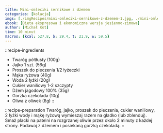 ```yaml
---
title: Mini-omleciki sernikowe z dżemem
categories: [kolacja]
imgs: [./imgRecipes/mini-omleciki-sernikowe-z-dzemem-1.jpg, ./mini-omleciki-sernikowe-z-dzemem-2.jpg]
ebook: [Dieta ekspresowa i ekonomiczna wersja jesienno-zimowa]
author: [Michał Kot]
time: 10 minut
macros: {kcal: 527.8, b: 29.4, t: 21.9, w: 59.5}
---
```


::recipe-ingredients
- Twaróg półtłusty (100g)
- Jajko 1 szt. (56g)
- Proszek do pieczenia 1/2 łyżeczki
- Mąka ryżowa (40g)
- Woda 2 łyżki (20g)
- Cukier waniliowy 1-2 szczypty
- Dżem jagodowy 100% (35g)
- Gorzka czekolada (10g)
- Oliwa z oliwek (8g)
::

::recipe-preparation
Twaróg, jajko, proszek do pieczenia, cukier waniliowy, 2 łyżki wody i mąkę ryżową wymieszaj razem na gładko (lub zblenduj). Smaż placki na patelni na rozgrzanej oliwie przez około 2 minuty z każdej strony. Podawaj z dżemem i posiekaną gorzką czekoladą.
::